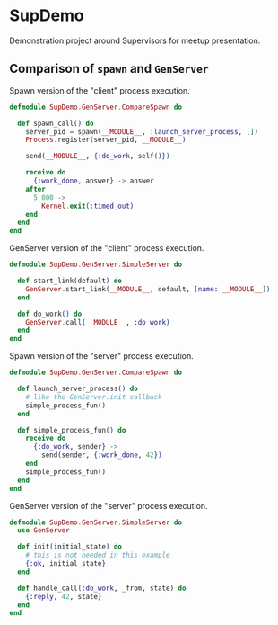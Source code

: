 # SupDemo

Demonstration project around Supervisors for meetup presentation.


## Comparison of `spawn` and `GenServer`

Spawn version of the "client" process execution.

```elixir
defmodule SupDemo.GenServer.CompareSpawn do

  def spawn_call() do
    server_pid = spawn(__MODULE__, :launch_server_process, [])
    Process.register(server_pid, __MODULE__)

    send(__MODULE__, {:do_work, self()})

    receive do
      {:work_done, answer} -> answer
    after
      5_000 ->
        Kernel.exit(:timed_out)
    end
  end
end
```

GenServer version of the "client" process execution.

```elixir
defmodule SupDemo.GenServer.SimpleServer do

  def start_link(default) do
    GenServer.start_link(__MODULE__, default, [name: __MODULE__])
  end

  def do_work() do
    GenServer.call(__MODULE__, :do_work)
  end
end
```

Spawn version of the "server" process execution.

```elixir
defmodule SupDemo.GenServer.CompareSpawn do

  def launch_server_process() do
    # like the GenServer.init callback
    simple_process_fun()
  end

  def simple_process_fun() do
    receive do
      {:do_work, sender} ->
        send(sender, {:work_done, 42})
    end
    simple_process_fun()
  end
end
```


GenServer version of the "server" process execution.

```elixir
defmodule SupDemo.GenServer.SimpleServer do
  use GenServer

  def init(initial_state) do
    # this is not needed in this example
    {:ok, initial_state}
  end

  def handle_call(:do_work, _from, state) do
    {:reply, 42, state}
  end
end
```
